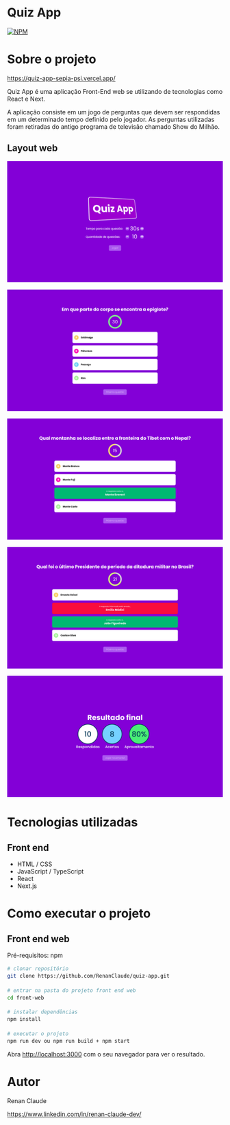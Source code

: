 # Quiz App
[![NPM](https://img.shields.io/npm/l/react)](https://github.com/RenanClaude/quiz-app/blob/main/LICENSE) 

# Sobre o projeto

https://quiz-app-sepia-psi.vercel.app/

Quiz App é uma aplicação Front-End web se utilizando de tecnologias como React e Next.

A aplicação consiste em um jogo de perguntas que devem ser respondidas em um determinado tempo definido pelo jogador. As perguntas utilizadas foram retiradas do antigo programa de televisão chamado Show do Milhão.

## Layout web
![Homepage](https://github.com/RenanClaude/assets/blob/main/quiz-app-homepage.png)

![Question](https://github.com/RenanClaude/assets/blob/main/quiz-app-question.png)

![Correct question](https://github.com/RenanClaude/assets/blob/main/quiz-app-hit.png)

![Incorrect question](https://github.com/RenanClaude/assets/blob/main/quiz-app-incorrect.png)

![Result](https://github.com/RenanClaude/assets/blob/main/quiz-app-result.png)

# Tecnologias utilizadas
## Front end
- HTML / CSS
- JavaScript / TypeScript
- React
- Next.js

# Como executar o projeto

## Front end web
Pré-requisitos: npm

```bash
# clonar repositório
git clone https://github.com/RenanClaude/quiz-app.git

# entrar na pasta do projeto front end web
cd front-web

# instalar dependências
npm install

# executar o projeto
npm run dev ou npm run build + npm start
```
Abra [http://localhost:3000](http://localhost:3000) com o seu navegador para ver o resultado.

# Autor

Renan Claude

https://www.linkedin.com/in/renan-claude-dev/
